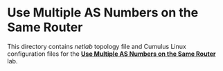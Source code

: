# Use Multiple AS Numbers on the Same Router

This directory contains *netlab* topology file and Cumulus Linux configuration files for the **[Use Multiple AS Numbers on the Same Router](https://bgplabs.net/session/3-localas/)** lab.
